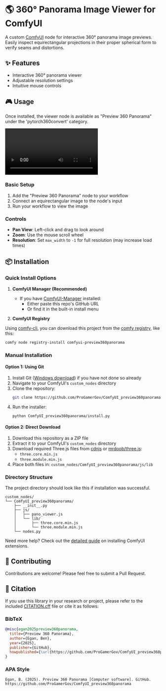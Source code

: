 # 🌎 360° Panorama Image Viewer for ComfyUI

A custom [ComfyUI](https://github.com/comfyanonymous/ComfyUI) node for interactive 360° panorama image previews. Easily inspect equirectangular projections in their proper spherical form to verify seams and distortions.

## ✨ Features
- Interactive 360° panorama viewer
- Adjustable resolution settings
- Intuitive mouse controls

## 🎮 Usage

Once installed, the viewer node is available as "Preview 360 Panorama" under the 'pytorch360convert' category.

<video src="https://github.com/user-attachments/assets/7b6a6957-3dfa-4bd9-9a81-1861fcd23cc7"></video>

### Basic Setup
1. Add the "Preview 360 Panorama" node to your workflow
2. Connect an equirectangular image to the node's input
3. Run your workflow to view the image

### Controls
- **Pan View**: Left-click and drag to look around
- **Zoom**: Use the mouse scroll wheel
- **Resolution**: Set `max_width` to `-1` for full resolution (may increase load times)


## 📦 Installation

### Quick Install Options

1. **ComfyUI Manager (Recommended)**
   - If you have [ComfyUI-Manager](https://github.com/ltdrdata/ComfyUI-Manager) installed:
     - Either paste this repo's GitHub URL
     - Or find it in the built-in install menu

2. **ComfyUI Registry**

Using [comfy-cli](https://github.com/Comfy-Org/comfy-cli), you can download this project from the [comfy registry](https://registry.comfy.org/), like this:

   ```bash
   comfy node registry-install comfyui-preview360panorama
   ```

### Manual Installation

#### Option 1: Using Git
1. Install Git ([Windows download](https://git-scm.com/download/win)) if you have not done so already
2. Navigate to your ComfyUI's `custom_nodes` directory
4. Clone the repository:
   ```bash
   git clone https://github.com/ProGamerGov/ComfyUI_preview360panorama --recursive
   ```
5. Run the installer:
   ```bash
   python ComfyUI_preview360panorama/install.py
   ```

#### Option 2: Direct Download
1. Download this repository as a ZIP file
2. Extract it to your ComfyUI's `custom_nodes` directory
3. Download required Three.js files from [cdnjs](https://cdnjs.com/libraries/three.js) or [mrdoob/three.js](https://github.com/mrdoob/three.js/):
   - `three.core.min.js`
   - `three.module.min.js`
4. Place both files in: `custom_nodes/ComfyUI_preview360panorama/js/lib`

### Directory Structure

The project directory should look like this if installation was successful.

```
custom_nodes/
└── ComfyUI_preview360panorama/
    ├── __init__.py
    ├── js/
    │   ├── pano_viewer.js
    │   └── lib/
    │       ├── three.core.min.js
    │       └── three.module.min.js
    └── nodes.py
```

Need more help? Check out the [detailed guide](https://www.comflowy.com/advanced/how-to-install-comfyui-extension) on installing ComfyUI extensions.


## 🤝 Contributing

Contributions are welcome! Please feel free to submit a Pull Request.


## 🔬 Citation

If you use this library in your research or project, please refer to the included [CITATION.cff](CITATION.cff) file or cite it as follows:

### BibTeX
```bibtex
@misc{egan2025preview360panorama,
  title={Preview 360 Panorama},
  author={Egan, Ben},
  year={2025},
  publisher={GitHub},
  howpublished={\url{https://github.com/ProGamerGov/ComfyUI_preview360panorama}}
}
```

### APA Style
```
Egan, B. (2025). Preview 360 Panorama [Computer software]. GitHub. https://github.com/ProGamerGov/ComfyUI_preview360panorama
```
